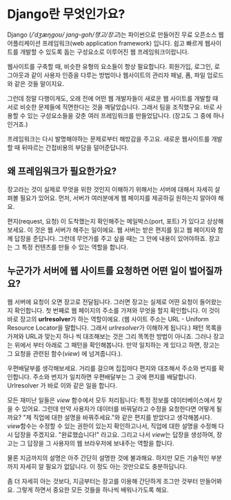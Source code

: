 # Django란 무엇인가요?

Django (*/ˈdʒæŋɡoʊ/ jang-goh/쟁고/장고*)는 파이썬으로 만들어진 무료 오픈소스 웹 어플리케이션 프레임워크(web application framework) 입니다. 쉽고 빠르게 웹사이트를 개발할 수 있도록 돕는 구성요소로 이루어진 웹 프레임워크이랍니다.

웹사이트를 구축할 때, 비슷한 유형의 요소들이 항상 필요합니다. 회원가입, 로그인, 로그아웃과 같이 사용자 인증을 다루는 방법이나 웹사이트의 관리자 패널, 폼, 파일 업로드와 같은 것들 말이지요.

그런데 정말 다행이게도, 오래 전에 어떤 웹 개발자들이 새로운 웹 사이트를 개발할 때 서로 비슷한 문제들에 직면한다는 것을 깨달았습니다. 그래서 팀을 조직했구요. 바로 사용할 수 있는 구성요소들을 갖춘 여러 프레임워크를 만들었답니다. (장고도 그 중에 하나인거죠.)

프레임워크는 다시 발명해야하는 문제로부터 해방감을 주고요. 새로운 웹사이트를 개발할 때 뒤따르는 간접비용의 부담을 덜어준답니다.

## 왜 프레임워크가 필요한가요?

장고라는 것이 실제로 무엇을 위한 것인지 이해하기 위해서는 서버에 대해서 자세히 살펴볼 필요가 있어요. 먼저, 서버가 여러분에게 웹 페이지를 제공하길 원하는지 알아야 해요.

편지(request, 요청) 이 도착했는지 확인해주는 메일박스(port, 포트) 가 있다고 상상해보세요. 이 것은 웹 서버가 해주는 일이에요. 웹 서버는 받은 편지를 읽고 웹 페이지와 함께 답장을 준답니다. 그런데 무언가를 주고 싶을 때는 그 안에 내용이 있어야하죠. 장고는 그 특정 컨텐츠를 만들 수 있는 역할을 합니다.

## 누군가가 서버에 웹 사이트를 요청하면 어떤 일이 벌어질까요?

웹 서버에 요청이 오면 장고로 전달됩니다. 그러면 장고는 실제로 어떤 요청이 들어왔는지 확인합니다. 첫 번째로 웹 페이지의 주소를 가져와 무엇을 할지 확인합니다. 이 것이 바로 장고의 **urlresolver**가 하는 역할이에요. (웹 사이트 주소는 URL - Uniform Resource Locator을 말합니다. 그래서 *urlresolver*가 이해하게 됩니다.) 패턴 목록을 가져와 URL과 맞는지 하나 씩 대조해보는 것은 그리 똑똑한 방법이 아니죠. 그러나 장고는 위에서 부터 아래로 그 패턴을 확인해봅니다. 만약 일치하는 게 있다고 하면, 장고는 그 요청을 관련된 함수(*view*) 에 넘겨줍니다.).

우편배달부를 생각해보세요. 거리를 걸으며 집집마다 편지와 대조해서 주소와 번지를 확인합니다. 주소와 번지가 일치하면 우편배달부는 그 곳에 편지를 배달합니다. Urlresolver 가 바로 이와 같은 일을 합니다.

모든 재미난 일들은 *view* 함수에서 모두 처리됩니다: 특정 정보를 데이터베이스에서 찾을 수 있어요. 그런데 만약 사용자가 데이터를 바꿔달라고 수정을 요청한다면 어떻게 될까요? "제 직업에 대한 설명을 바꿔주세요."와 같은 편지를 받았다고 생각해봅시다. *view*함수는 수정할 수 있는 권한이 있는지 확인하고나서, 직업에 대한 설명을 수정해 다시 답장을 주겠지요. "완료했습니다!" 라고요. 그리고 나서 *view*는 답장을 생성하여, 장고는 그 답장을 그 사용자의 웹 브라우저에 보내주는 역할을 합니다.

물론 지금까지의 설명은 아주 간단히 설명한 것에 불과해요. 하지만 모든 기술적인 부분까지 자세히 알 필요가 없답니다. 이 정도 아는 것만으로도 충분하답니다.

좀 더 자세히 아는 것보다, 지금부터는 장고를 이용해 간단하게 조그만 것부터 만들어봐요. 그렇게 하면서 중요한 모든 것들을 하나씩 배워나가도록 해요.
